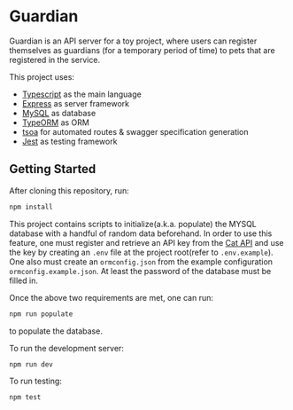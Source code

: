 # Guardian

Guardian is an API server for a toy project, where users can register themselves as guardians (for a temporary period of time) to pets that are registered in the service.

This project uses:

- [Typescript](https://github.com/microsoft/TypeScript) as the main language
- [Express](https://github.com/expressjs/express) as server framework
- [MySQL](https://www.mysql.com/) as database
- [TypeORM](https://github.com/typeorm/typeorm/) as ORM
- [tsoa](https://github.com/lukeautry/tsoa) for automated routes & swagger specification generation
- [Jest](https://jestjs.io/) as testing framework

## Getting Started

After cloning this repository, run:

```bash
npm install
```

This project contains scripts to initialize(a.k.a. populate) the MYSQL database with a handful of random data beforehand. In order to use this feature, one must register and retrieve an API key from the [Cat API](https://docs.thecatapi.com/authentication) and use the key by creating an `.env` file at the project root(refer to `.env.example`). One also must create an `ormconfig.json` from the example configuration `ormconfig.example.json`. At least the password of the database must be filled in.

Once the above two requirements are met, one can run:

```bash
npm run populate
```

to populate the database.

To run the development server:

```bash
npm run dev
```

To run testing:

```bash
npm test
```
